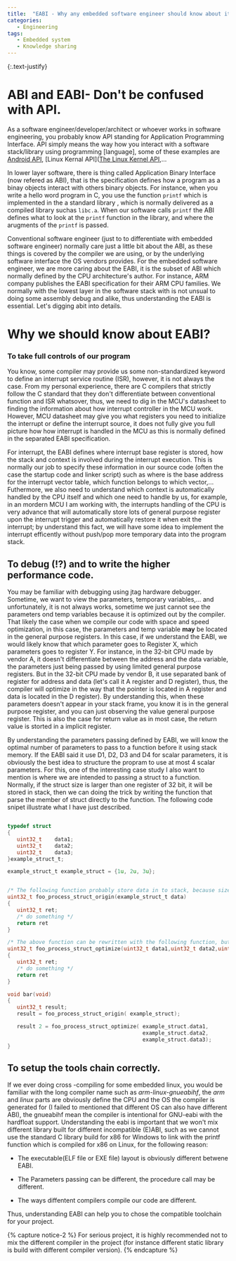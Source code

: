 ```yaml
---
title:  "EABI - Why any embedded software engineer should know about it?"
categories:
   - Engineering
tags:
   - Embedded system
   - Knowledge sharing
---
```

{:.text-justify}

# ABI and EABI- Don't be confused with API.

As a software engineer/developer/architect or whoever works in software engineering, you probably know API standing for Application Programming Interface. API simply means the way how you interact with a software stack/library using programming [language], some of these examples are [Android API](https://developer.android.com/reference), [Linux Kernal API]([The Linux Kernel API](https://www.kernel.org/doc/htmldocs/kernel-api/),... 

In lower layer software, there is thing called Application Binary Interface (now refered as ABI), that is the specification defines how a program as a binay objects interact with others binary objects. For instance, when you write a hello word program in C, you use the function `printf` which is implemented in the a standard library , which is normally delivered as a compiled library suchas `libc.a`. When our software calls `printf` the ABI defines what to look at the `printf` function in the library, and where the arugments of the `printf` is passed.

Conventional software engineer (just to to differentiate with embedded software engineer) normally care just a little bit about the ABI, as these things is covered by the compiler we are using, or by the underlying software interface the OS vendors provides. For the embedded software engineer, we are more caring about the EABI, it is the subset of ABI which normally defined by the CPU architecture's author. For instance, ARM company publishes the EABI specification for their ARM CPU families.  We normally with the lowest layer in the software stack with is not unsual to doing some assembly debug and alike, thus understanding the EABI is essential. Let's digging abit into details.

# Why we should know about EABI?

### To take full controls of our program

You know, some compiler may provide us some non-standardized keyword to define an interrupt service routine (ISR), however, it is not always the case. From my personal experience, there are C compilers that strictly follow the C standard that they don't differentiate between conventional  function and ISR whatsover, thus, we need to dig in the MCU's datasheet to finding the information about how interrupt controller in the MCU work. However, MCU datasheet may give you what registers you need to initialize the interrupt or define the interrupt source, it does not fully give you full picture how how interrupt is handled in the MCU as this is normally defined in the separated EABI specification.

For interrupt, the EABI defines where interrupt base register is stored, how the stack and context is involved during the interrupt execution. This is normally our job to specify these information in our source code (often the case the startup code and linker script) such as where is the base address for the interrupt vector table, which function belongs to which vector,... Futhermore, we also need to understand which context is automatically handled by the CPU itself and which one need to handle by us, for example, in an mordern MCU I am working with, the interrupts handling of the CPU is very advance that will automatically store lots of general purpose register upon the interrupt trigger and automatically restore it when exit the interrupt; by understand this fact, we will have some idea to implement the interrupt efficently without push/pop more temporary data into the program stack.

## To debug (!?) and to write the higher performance code.

You may be familiar with debugging using jtag hardware debugger. Sometime, we want to view the parameters, temporary variables,... and unfortunately, it is not always works, sometime we just cannot see the parameters ond temp variables because it is optimized out by the compiler. That likely the case when we compile our code with space and speed optimization, in this case, the parameters and temp variable **may** be located in the general purpose registers. In this case, if we understand the EABI, we would likely know that which parameter goes to Register X, which parameters goes to register Y. For instance, in the 32-bit CPU made by vendor A, it doesn't differentiate between the address and the data variable, the parameters just being passed by using limited general purpose registers. But in the 32-bit CPU made by vendor B, it use separated bank of register for address and data (let's call it A register and D register), thus, the compiler will optimize in the way that the pointer is located in A register and data is located in the D register). By understanding this, when these parameters doesn't appear in your stack frame, you know it is in the general purpose register, and you can just observing the value general purpose register.  This is also the case for return value as in most case, the return value is storted in a implicit register.

By understanding the parameters passing defined by EABI, we will know the optimal number of parameters to pass to a function before it using stack memory. If the EABI said it use D1, D2, D3 and D4 for scalar parameters, it is obviously the best idea to structure the propram to use at most 4 scalar parameters. For this, one of the interesting case study I also want to mention is where we are intended to passing a struct to a function. Normally, if the struct size is larger than one register of 32 bit, it will be stored in stack, then we can doing the trick by writing the function that parse the member of struct directly to the function. The following code snipet illustrate what I have just described.

```C

typedef struct 
{
   uint32_t    data1;
   uint32_t    data2;
   uint32_t    data3;
}example_struct_t;

example_struct_t example_struct = {1u, 2u, 3u};


/* The following function probably store data in to stack, because size of struct is 3 words (12 bytes) */
uint32_t foo_process_struct_origin(example_struct_t data)
{
   uint32_t ret;
   /* do something */
   return ret
}

/* The above function can be rewritten with the following function, but use 3 params */
uint32_t foo_process_struct_optimize(uint32_t data1,uint32_t data2,uint32_t data3)
{
   uint32_t ret;
   /* do something */
   return ret
}

void bar(void)
{
   uint32_t result;
   result = foo_process_struct_origin( example_struct);

   result 2 = foo_process_struct_optimize( example_struct.data1,
                                           example_struct.data2,
                                           example_struct.data3);
}
```

## To setup the tools chain correctly.

If we ever doing cross -compiling for some embedded linux, you would be familiar with the long compiler name such as *arm-linux-gnueabihf*, the *arm* and *linux* parts are obviously define the CPU and the OS the compiler is generated for (I failed to mentioned that different OS can also have different ABI), the gnueabihf mean the compiler is intentional for GNU-eabi with the hardfloat support. Understanding the eabi is important that we won't mix different library built for different incompatible (E)ABI, such as we cannot use the standard C library build for x86 for Windows to link with the printf function which is compiled for x86 on Linux, for the following reason:

* The executable(ELF file or EXE file) layout is obviously different betwene EABI.

* The Parameters passing can be different, the procedure call may be different.

* The ways diffentent compilers compile our code are different.

Thus, understanding EABI can help you to chose the compatible toolchain for your project.


{% capture notice-2 %}
For serious project, it is highly recommended not to mix the different compiler in the project (for instance different static library is build with different compiler version).
{% endcapture %}

